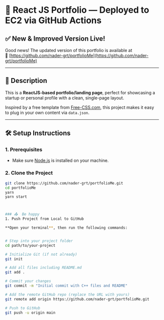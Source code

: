 # 🚀 React JS Portfolio — Deployed to EC2 via GitHub Actions

## ✅ New & Improved Version Live!

Good news! The updated version of this portfolio is available at  
🔗 [https://github.com/nader-grt/portfolioMe](https://github.com/nader-grt/portfolioMe)

---

## 📄 Description

This is a **ReactJS-based portfolio/landing page**, perfect for showcasing a startup or personal profile with a clean, single-page layout.

Inspired by a free template from [Free-CSS.com](https://www.free-css.com/assets/files/free-css-templates/preview/page234/interact/), this project makes it easy to plug in your own content via `data.json`.

---

## 🛠 Setup Instructions

### 1. Prerequisites

- Make sure [Node.js](https://nodejs.org/) is installed on your machine.

### 2. Clone the Project

```bash
git clone https://github.com/nader-grt/portfolioMe.git
cd portfolioMe
yarn
yarn start



### 📤  Be happy
1. Push Project from Local to GitHub

**Open your terminal**, then run the following commands:


# Step into your project folder
cd path/to/your-project

# Initialize Git (if not already)
git init

# Add all files including README.md
git add .

# Commit your changes
git commit -m "Initial commit with C++ files and README"

# Add the remote GitHub repo (replace the URL with yours)
git remote add origin https://github.com/nader-grt/portfolioMe.git

# Push to GitHub
git push -u origin main

